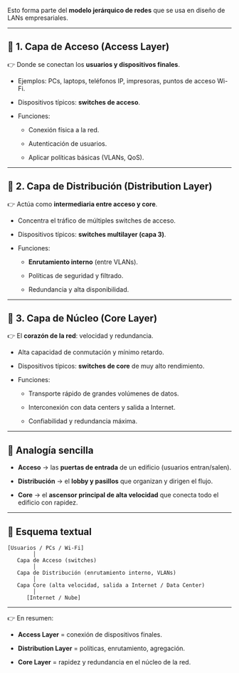 
 Esto forma parte del **modelo jerárquico de redes** que se usa en diseño de LANs empresariales.

---

## 🔹 1. Capa de Acceso (Access Layer)

👉 Donde se conectan los **usuarios y dispositivos finales**.

- Ejemplos: PCs, laptops, teléfonos IP, impresoras, puntos de acceso Wi-Fi.
    
- Dispositivos típicos: **switches de acceso**.
    
- Funciones:
    
    - Conexión física a la red.
        
    - Autenticación de usuarios.
        
    - Aplicar políticas básicas (VLANs, QoS).
        

---

## 🔹 2. Capa de Distribución (Distribution Layer)

👉 Actúa como **intermediaria entre acceso y core**.

- Concentra el tráfico de múltiples switches de acceso.
    
- Dispositivos típicos: **switches multilayer (capa 3)**.
    
- Funciones:
    
    - **Enrutamiento interno** (entre VLANs).
        
    - Políticas de seguridad y filtrado.
        
    - Redundancia y alta disponibilidad.
        

---

## 🔹 3. Capa de Núcleo (Core Layer)

👉 El **corazón de la red**: velocidad y redundancia.

- Alta capacidad de conmutación y mínimo retardo.
    
- Dispositivos típicos: **switches de core** de muy alto rendimiento.
    
- Funciones:
    
    - Transporte rápido de grandes volúmenes de datos.
        
    - Interconexión con data centers y salida a Internet.
        
    - Confiabilidad y redundancia máxima.
        

---

## 🔹 Analogía sencilla

- **Acceso** → las **puertas de entrada** de un edificio (usuarios entran/salen).
    
- **Distribución** → el **lobby y pasillos** que organizan y dirigen el flujo.
    
- **Core** → el **ascensor principal de alta velocidad** que conecta todo el edificio con rapidez.
    

---

## 🔹 Esquema textual

```
[Usuarios / PCs / Wi-Fi] 
        │
   Capa de Acceso (switches)
        │
   Capa de Distribución (enrutamiento interno, VLANs)
        │
   Capa Core (alta velocidad, salida a Internet / Data Center)
        │
      [Internet / Nube]
```

---

👉 En resumen:

- **Access Layer** = conexión de dispositivos finales.
    
- **Distribution Layer** = políticas, enrutamiento, agregación.
    
- **Core Layer** = rapidez y redundancia en el núcleo de la red.
    


